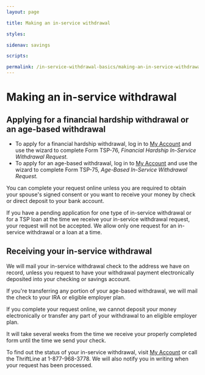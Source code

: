 ```yaml
---
layout: page

title: Making an in-service withdrawal

styles:

sidenav: savings

scripts:

permalink: /in-service-withdrawal-basics/making-an-in-service-withdrawal/
---
```


# Making an in-service withdrawal

## Applying for a financial hardship withdrawal or an age-based withdrawal

+ To apply for a financial hardship withdrawal, log in to [My Account](https://www.tsp.gov/tsp/login.html) and use the wizard to complete Form TSP-76, *Financial Hardship In-Service Withdrawal Request.*
+ To apply for an age-based withdrawal, log in to [My Account](https://www.tsp.gov/tsp/login.html) and use the wizard to complete Form TSP-75, *Age-Based In-Service Withdrawal Request.*

You can complete your request online unless you are required to obtain your spouse's signed consent or you want to receive your money by check or direct deposit to your bank account.

If you have a pending application for one type of in-service withdrawal or for a TSP loan at the time we receive your in-service withdrawal request, your request will not be accepted. We allow only one request for an in-service withdrawal or a loan at a time.




## Receiving your in-service withdrawal

We will mail your in-service withdrawal check to the address we have on record, unless you request to have your withdrawal payment electronically deposited into your checking or savings account.

If you're transferring any portion of your age-based withdrawal, we will mail the check to your IRA or eligible employer plan.

If you complete your request online, we cannot deposit your money electronically or transfer any part of your withdrawal to an eligible employer plan.

It will take several weeks from the time we receive your properly completed form until the time we send your check.

To find out the status of your in-service withdrawal, visit [My Account](https://www.tsp.gov/tsp/login.html) or call the ThriftLine at 1-877-968-3778. We will also notify you in writing when your request has been processed.
